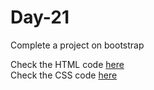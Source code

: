 # Day-21

Complete a project on bootstrap

Check the HTML code [here](./index.html)  
Check the CSS code [here](./assets/style.css)
